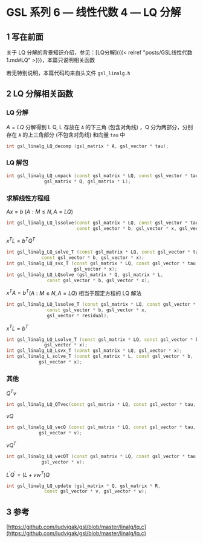 # GSL 系列 6 — 线性代数 4 — LQ 分解


<!--more-->


## 1 写在前面
关于 LQ 分解的背景知识介绍，参见：[LQ分解]({{< relref "posts/GSL线性代数1.md#LQ" >}})，本篇只说明相关函数

若无特别说明，本篇代码均来自头文件 `gsl_linalg.h`


## 2 LQ 分解相关函数

### LQ 分解

$A=LQ$
分解得到 L Q, L 存放在 `A` 的下三角 (包含对角线) ，Q 分为两部分，分别存在 `A` 的上三角部分 (不包含对角线) 和向量 `tau` 中
```cpp
int gsl_linalg_LQ_decomp (gsl_matrix * A, gsl_vector * tau);
```

### LQ 解包

```cpp
int gsl_linalg_LQ_unpack (const gsl_matrix * LQ, const gsl_vector * tau, 
			  gsl_matrix * Q, gsl_matrix * L);
```

### 求解线性方程组

$Ax=b$ ($A:M\le N,A=LQ$)
```cpp
int gsl_linalg_LQ_lssolve(const gsl_matrix * LQ, const gsl_vector * tau,
                          const gsl_vector * b, gsl_vector * x, gsl_vector * residual);
```
$x^TL=b^TQ^T$
```cpp
int gsl_linalg_LQ_solve_T (const gsl_matrix * LQ, const gsl_vector * tau, 
			 const gsl_vector * b, gsl_vector * x);
int gsl_linalg_LQ_svx_T (const gsl_matrix * LQ, const gsl_vector * tau, 
                         gsl_vector * x);
int gsl_linalg_LQ_LQsolve (gsl_matrix * Q, gsl_matrix * L, 
			   const gsl_vector * b, gsl_vector * x);                         
```
$x^TA=b^T$($A:M\le N,A=LQ$) 相当于超定方程的 LQ 解法
```cpp
int gsl_linalg_LQ_lssolve_T (const gsl_matrix * LQ, const gsl_vector * tau, 
			   const gsl_vector * b, gsl_vector * x, 
			   gsl_vector * residual);
```
$x^TL=b^T$

```cpp
int gsl_linalg_LQ_Lsolve_T (const gsl_matrix * LQ, const gsl_vector * b, 
			  gsl_vector * x);
int gsl_linalg_LQ_Lsvx_T (const gsl_matrix * LQ, gsl_vector * x);
int gsl_linalg_L_solve_T (const gsl_matrix * L, const gsl_vector * b, 
			gsl_vector * x);
```
### 其他

$Q^Tv$
```cpp
int gsl_linalg_LQ_QTvec(const gsl_matrix * LQ, const gsl_vector * tau, gsl_vector * v);
```
$vQ$

```cpp
int gsl_linalg_LQ_vecQ (const gsl_matrix * LQ, const gsl_vector * tau, 
			gsl_vector * v);
```

$vQ^T$
```cpp
int gsl_linalg_LQ_vecQT (const gsl_matrix * LQ, const gsl_vector * tau, 
			 gsl_vector * v);
```
$L^{'}Q^{'}=(L+vw^T)Q$

```cpp
int gsl_linalg_LQ_update (gsl_matrix * Q, gsl_matrix * R,
			  const gsl_vector * v, gsl_vector * w);
```

## 3 参考
[https://github.com/ludvigak/gsl/blob/master/linalg/lq.c](https://github.com/ludvigak/gsl/blob/master/linalg/lq.c)
